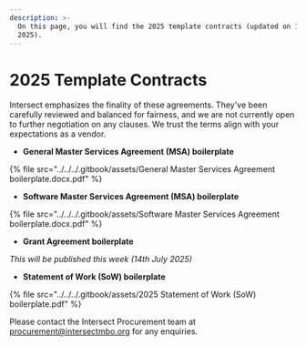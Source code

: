 ```yaml
---
description: >-
  On this page, you will find the 2025 template contracts (updated on 14th July
  2025).
---
```


# 2025 Template Contracts

Intersect emphasizes the finality of these agreements. They've been carefully reviewed and balanced for fairness, and we are not currently open to further negotiation on any clauses. We trust the terms align with your expectations as a vendor.

* **General Master Services Agreement (MSA) boilerplate**&#x20;

{% file src="../../../.gitbook/assets/General Master Services Agreement boilerplate.docx.pdf" %}

* **Software Master Services Agreement (MSA) boilerplate**

{% file src="../../../.gitbook/assets/Software Master Services Agreement boilerplate.docx.pdf" %}

* **Grant Agreement boilerplate**&#x20;

_This will be published this week (14th July 2025)_



* **Statement of Work (SoW) boilerplate**

{% file src="../../../.gitbook/assets/2025 Statement of Work (SoW) boilerplate.pdf" %}

Please contact the Intersect Procurement team at procurement@intersectmbo.org for any enquiries.&#x20;
